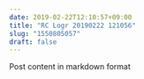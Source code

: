 ```yaml
---
date: 2019-02-22T12:10:57+09:00
title: "RC Logr 20190222 121056"
slug: "1550805057"
draft: false
---
```


Post content in markdown format
